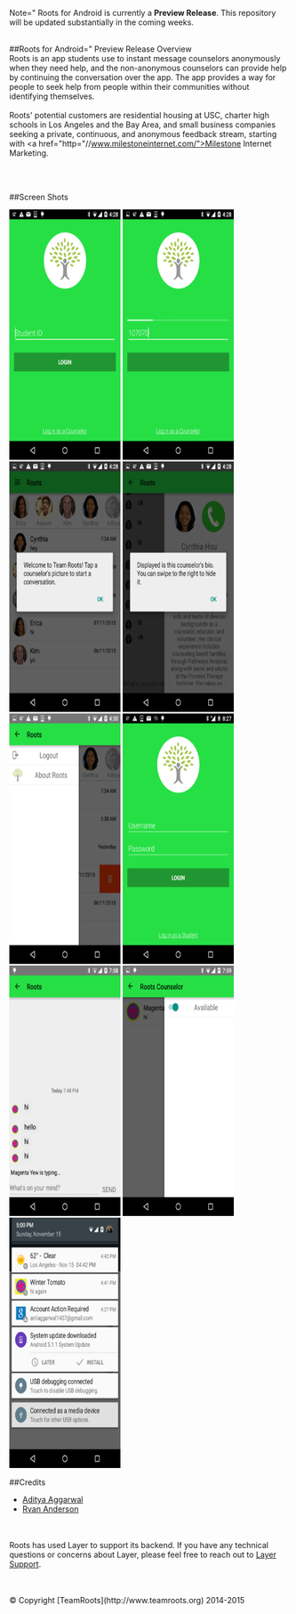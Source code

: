 




Note=" Roots for Android is currently a **Preview Release**. This repository will be updated substantially in the coming weeks.
<br> <br>

##<a name="overview"></a>Roots for Android=" Preview Release Overview
<br>
Roots is an app students use to instant message counselors anonymously when they need help, and the non-anonymous counselors can provide help by continuing the conversation over the app. The app provides a way for people to seek help from people within their communities without identifying themselves. <br> <br>
Roots' potential customers are residential housing at USC, charter high schools in Los Angeles and the Bay Area, and small business companies seeking a private, continuous, and anonymous feedback stream, starting with <a href="http="//www.milestoneinternet.com/">Milestone Internet Marketing</a>.

<br><br>

##<a name="credits"></a>Screen Shots
<br>

<img width="200" height="450" src="assets/screenshot.png"></img>
<img width="200" height="450" src="assets/screenshot1.png"></img>
<img width="200" height="450" src="assets/screenshot2.png"></img>
<img  width="200" height="450" src="assets/screenshot3.png"></img>
<img width="200" height="450" src="assets/screenshot4.png"></img>
<img width="200" height="450" src="assets/screenshot5.png"></img>
<img width="200" height="450" src="assets/screenshot6.png"></img>
<img width="200" height="450" src="assets/screenshot7.png"></img>
<img width="200" height="450" src="assets/screenshot8.png"></img>


##<a name="credits"></a>Credits

* [Aditya Aggarwal](https://github.com/AdityaAgg)
* [Ryan Anderson](https://github.com/rkanderson)

<br><br>
Roots has used Layer to support its backend. If you have any technical questions or concerns about Layer, please feel free to reach out to [Layer Support](mailto="support@layer.com).

<br>
<br>
© Copyright [TeamRoots](http://www.teamroots.org) 2014-2015